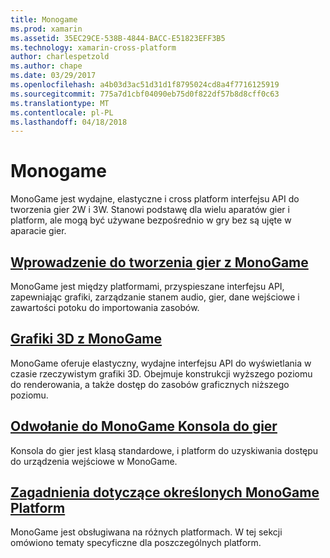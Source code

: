 ```yaml
---
title: Monogame
ms.prod: xamarin
ms.assetid: 35EC29CE-538B-4844-BACC-E51823EFF3B5
ms.technology: xamarin-cross-platform
author: charlespetzold
ms.author: chape
ms.date: 03/29/2017
ms.openlocfilehash: a4b03d3ac51d31d1f8795024cd8a4f7716125919
ms.sourcegitcommit: 775a7d1cbf04090eb75d0f822df57b8d8cff0c63
ms.translationtype: MT
ms.contentlocale: pl-PL
ms.lasthandoff: 04/18/2018
---
```

# <a name="monogame"></a>Monogame

MonoGame jest wydajne, elastyczne i cross platform interfejsu API do tworzenia gier 2W i 3W. Stanowi podstawę dla wielu aparatów gier i platform, ale mogą być używane bezpośrednio w gry bez są ujęte w aparacie gier.

## <a name="introduction-to-game-development-with-monogamegraphics-gamesmonogameintroductionindexmd"></a>[Wprowadzenie do tworzenia gier z MonoGame](~/graphics-games/monogame/introduction/index.md)

MonoGame jest między platformami, przyspieszane interfejsu API, zapewniając grafiki, zarządzanie stanem audio, gier, dane wejściowe i zawartości potoku do importowania zasobów.

## <a name="3d-graphics-with-monogamegraphics-gamesmonogame3dindexmd"></a>[Grafiki 3D z MonoGame](~/graphics-games/monogame/3d/index.md)

MonoGame oferuje elastyczny, wydajne interfejsu API do wyświetlania w czasie rzeczywistym grafiki 3D. Obejmuje konstrukcji wyższego poziomu do renderowania, a także dostęp do zasobów graficznych niższego poziomu.

## <a name="monogame-gamepad-referencegraphics-gamesmonogameinputmd"></a>[Odwołanie do MonoGame Konsola do gier](~/graphics-games/monogame/input.md)

Konsola do gier jest klasą standardowe, i platform do uzyskiwania dostępu do urządzenia wejściowe w MonoGame.

## <a name="monogame-platform-specific-considerationsgraphics-gamesmonogameplatformsindexmd"></a>[Zagadnienia dotyczące określonych MonoGame Platform](~/graphics-games/monogame/platforms/index.md)

MonoGame jest obsługiwana na różnych platformach. W tej sekcji omówiono tematy specyficzne dla poszczególnych platform.
